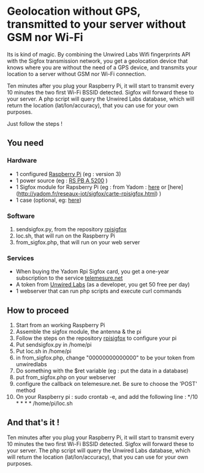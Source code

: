 # Geolocation without GPS, transmitted to your server without GSM nor Wi-Fi

Its is kind of magic. By combining the Unwired Labs Wifi fingerprints API with the Sigfox transmission network, you get a geolocation device that knows where you are without the need of a GPS device, and transmits your location to a server without GSM nor Wi-Fi connection. 

Ten minutes after you plug your Raspberry Pi, it will start to transmit every 10 minutes the two first Wi-Fi BSSID detected. Sigfox will forward these to your server. A php script will query the Unwired Labs database, which will return the location (lat/lon/accuracy), that you can use for your own purposes.

Just follow the steps !

## You need

### Hardware

* 1 configured [Raspberry Pi](https://www.raspberrypi.org/products/raspberry-pi-3-model-b/)  (eg : version 3)
* 1 power source (eg : [RS PB A 5200](http://uk.rs-online.com/web/p/power-banks/7757508) )
* 1 Sigfox module for Rapsberry Pi (eg : from Yadom : [here](http://yadom.fr/reseaux-iot/solutions/atim-radiocommunications/carte-de-communication-sigfox.html) or [here]
            (http://yadom.fr/reseaux-iot/sigfox/carte-rpisigfox.html) )
* 1 case (optional, eg: [here](http://shop.mchobby.be/boitiers/471-boitier-raspberry-pi-plus-blanc-givre-3232100004719.html))
        
### Software
        
1. sendsigfox.py, from the repository [rpisigfox](https://github.com/SNOC/rpisigfox)
2. loc.sh, that will run on the Raspberry Pi
3. from_sigfox.php, that will run on your web server
    
### Services

* When buying the Yadom Rpi Sigfox card, you get a one-year subscription to the service [telemesure.net](https://www.telemesure.net)
* A token from [Unwired Labs](https://unwiredlabs.com/pricing) (as a developer, you get 50 free per day)
* 1 webserver that can run php scripts and execute curl commands

## How to proceed

1. Start from an working Raspberry Pi
2. Assemble the sigfox module, the antenna & the pi
3. Follow the steps on the repository [rpisigfox](https://github.com/SNOC/rpisigfox) to configure your pi
4. Put sendsigfox.py in /home/pi
5. Put loc.sh in /home/pi
6. in from_sigfox.php, change "00000000000000" to be your token from unwiredlabs
7. Do something with the $ret variable (eg : put the data in a database)
7. put from_sigfox.php on your webserver
8. configure the callback on telemesure.net. Be sure to choose the 'POST' method
9. On your Raspberry pi : sudo crontab -e, and add the following line : */10 * * * * /home/pi/loc.sh

## And that's it !

Ten minutes after you plug your Raspberry Pi, it will start to transmit every 10 minutes the two first Wi-Fi BSSID detected. Sigfox will forward these to your server. The php script will query the Unwired Labs database, which will return the location (lat/lon/accuracy), that you can use for your own purposes.
